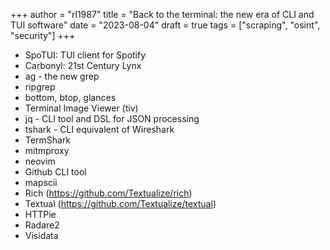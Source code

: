 +++
author = "rl1987"
title = "Back to the terminal: the new era of CLI and TUI software"
date = "2023-08-04"
draft = true
tags = ["scraping", "osint", "security"]
+++

* SpoTUI: TUI client for Spotify
* Carbonyl: 21st Century Lynx
* ag - the new grep
* ripgrep
* bottom, btop, glances
* Terminal Image Viewer (tiv)
* jq - CLI tool and DSL for JSON processing
* tshark - CLI equivalent of Wireshark
* TermShark
* mitmproxy
* neovim
* Github CLI tool
* mapscii
* Rich (https://github.com/Textualize/rich)
* Textual (https://github.com/Textualize/textual)
* HTTPie
* Radare2
* Visidata

